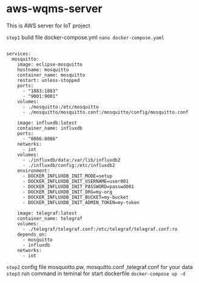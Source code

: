# aws-wqms-server
This is AWS server for IoT project 

``` step1 ```
bulid file docker-compose.yml ``` nano docker-compose.yaml ```
``` version: "3.7"

services:
  mosquitto:
    image: eclipse-mosquitto
    hostname: mosquitto
    container_name: mosquitto
    restart: unless-stopped
    ports:
      - "1883:1883"
      - "9001:9001"
    volumes:
      - ./mosquitto:/etc/mosquitto
      - ./mosquitto/mosquitto.conf:/mosquitto/config/mosquitto.conf
```

```   influxdb:
    image: influxdb:latest
    container_name: influxdb
    ports:
      - "8086:8086"
    networks:
      - iot
    volumes:
      - ./influxdb/data:/var/lib/influxdb2
      - ./influxdb/config:/etc/influxdb2
    environment:
      - DOCKER_INFLUXDB_INIT_MODE=setup
      - DOCKER_INFLUXDB_INIT_USERNAME=user001
      - DOCKER_INFLUXDB_INIT_PASSWORD=passwd001
      - DOCKER_INFLUXDB_INIT_ORG=my-org
      - DOCKER_INFLUXDB_INIT_BUCKET=my-bucket
      - DOCKER_INFLUXDB_INIT_ADMIN_TOKEN=my-token
```

```   telegraf:
    image: telegraf:latest
    container_name: telegraf
    volumes:
      - ./telegraf/telegraf.conf:/etc/telegraf/telegraf.conf:ro
    depends_on:
      - mosquitto
      - influxdb
    networks:
      - iot

```

``` step2 ``` config file mosquotto.pw, mosquitto.conf ,telegraf.conf for your data
``` step3``` run command in teminal for start dockerfile
``` docker-compose up -d ```
